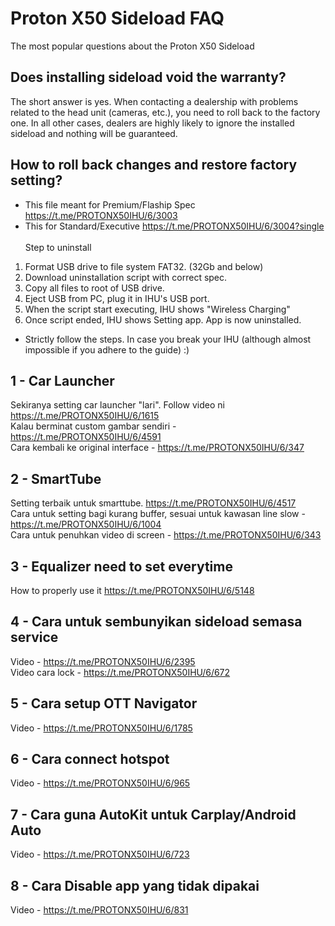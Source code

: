 # Proton X50 Sideload FAQ
The most popular questions about the Proton X50 Sideload 

## Does installing sideload void the warranty?
The short answer is yes.
When contacting a dealership with problems related to the head unit (cameras, etc.), you need to roll back to the factory one.
In all other cases, dealers are highly likely to ignore the installed sideload and nothing will be guaranteed. 

## How to roll back changes and restore factory setting?
- This file meant for Premium/Flaship Spec https://t.me/PROTONX50IHU/6/3003
- This for Standard/Executive https://t.me/PROTONX50IHU/6/3004?single <br><br>
Step to uninstall
1. Format USB drive to file system FAT32. (32Gb and below)
2. Download uninstallation script with correct spec. 
3. Copy all files to root of USB drive.
4. Eject USB from PC, plug it in IHU's USB port.
5. When the script start executing, IHU shows "Wireless Charging"
6. Once script ended, IHU shows Setting app. App is now uninstalled.
- Strictly follow the steps. In case you break your IHU (although almost impossible if you adhere to the guide) :)

## 1 - Car Launcher
Sekiranya setting car launcher "lari". Follow video ni https://t.me/PROTONX50IHU/6/1615<br>
Kalau berminat custom gambar sendiri - https://t.me/PROTONX50IHU/6/4591<br>
Cara kembali ke original interface - https://t.me/PROTONX50IHU/6/347<br>

## 2 - SmartTube
Setting terbaik untuk smarttube. https://t.me/PROTONX50IHU/6/4517 <br>
Cara untuk setting bagi kurang buffer, sesuai untuk kawasan line slow - https://t.me/PROTONX50IHU/6/1004<br>
Cara untuk penuhkan video di screen - https://t.me/PROTONX50IHU/6/343<br>

## 3 - Equalizer need to set everytime
How to properly use it https://t.me/PROTONX50IHU/6/5148

## 4 - Cara untuk sembunyikan sideload semasa service
Video - https://t.me/PROTONX50IHU/6/2395<br>
Video cara lock - https://t.me/PROTONX50IHU/6/672

## 5 - Cara setup OTT Navigator
Video - https://t.me/PROTONX50IHU/6/1785

## 6 - Cara connect hotspot 
Video - https://t.me/PROTONX50IHU/6/965

## 7 - Cara guna AutoKit untuk Carplay/Android Auto
Video - https://t.me/PROTONX50IHU/6/723

## 8 - Cara Disable app yang tidak dipakai
Video - https://t.me/PROTONX50IHU/6/831

